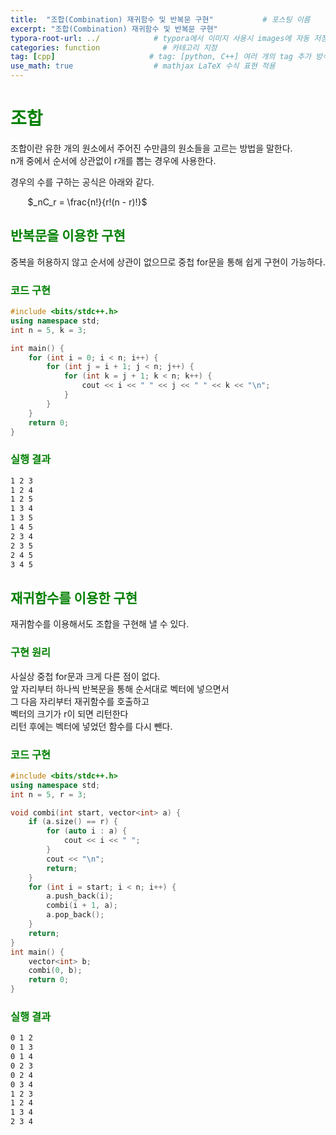 ```yaml
---
title:  "조합(Combination) 재귀함수 및 반복문 구현"           # 포스팅 이름
excerpt: "조합(Combination) 재귀함수 및 반복문 구현"
typora-root-url: ../            # typora에서 이미지 사용시 images에 자동 저장
categories: function              # 카테고리 지정
tag: [cpp]                     # tag: [python, C++] 여러 개의 tag 추가 방식
use_math: true                  # mathjax LaTeX 수식 표현 적용
---
```


# <span style = 'color: #008000'>조합</span>

조합이란 유한 개의 원소에서 주어진 수만큼의 원소들을 고르는 방법을 말한다.  
n개 중에서 순서에 상관없이 r개를 뽑는 경우에 사용한다.

경우의 수를 구하는 공식은 아래와 같다.

&nbsp;&nbsp;&nbsp;&nbsp;&nbsp;&nbsp;&nbsp;$_nC_r = \frac{n!}{r!(n - r)!}$

## <span style = 'color: #008000'>반복문을 이용한 구현</span>

중복을 허용하지 않고 순서에 상관이 없으므로 중첩 for문을 통해 쉽게 구현이 가능하다.

### <span style = 'color: #008000'>코드 구현</span>

```c++
#include <bits/stdc++.h>
using namespace std;
int n = 5, k = 3;

int main() {
	for (int i = 0; i < n; i++) {
		for (int j = i + 1; j < n; j++) {
			for (int k = j + 1; k < n; k++) {
				cout << i << " " << j << " " << k << "\n";
			}
		}
	}
	return 0;
}
```

### <span style = 'color: #008000'>실행 결과</span>

```bash
1 2 3
1 2 4
1 2 5
1 3 4
1 3 5
1 4 5
2 3 4
2 3 5
2 4 5
3 4 5
```

## <span style = 'color: #008000'>재귀함수를 이용한 구현</span>

재귀함수를 이용해서도 조합을 구현해 낼 수 있다.

### <span style = 'color: #008000'>구현 원리</span>

사실상 중첩 for문과 크게 다른 점이 없다.  
앞 자리부터 하나씩 반복문을 통해 순서대로 벡터에 넣으면서<br>
그 다음 자리부터 재귀함수를 호출하고<br>
벡터의 크기가 r이 되면 리턴한다<br>
리턴 후에는 벡터에 넣었던 함수를 다시 뺀다.

### <span style = 'color: #008000'>코드 구현</span>

```c++
#include <bits/stdc++.h>
using namespace std;
int n = 5, r = 3;

void combi(int start, vector<int> a) {
	if (a.size() == r) {
		for (auto i : a) {
			cout << i << " ";
		}
		cout << "\n";
		return;
	}
	for (int i = start; i < n; i++) {
		a.push_back(i);
		combi(i + 1, a);
		a.pop_back();
	}
	return;
}
int main() {
	vector<int> b;
	combi(0, b);
	return 0;
}
```

### <span style = 'color: #008000'>실행 결과</span>

```bash
0 1 2
0 1 3
0 1 4
0 2 3
0 2 4
0 3 4
1 2 3
1 2 4
1 3 4
2 3 4
```